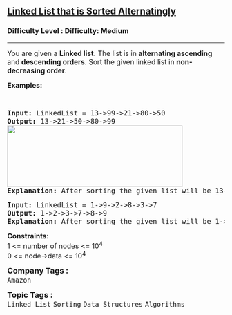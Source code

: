 <h2><a href="https://www.geeksforgeeks.org/problems/linked-list-that-is-sorted-alternatingly/1?page=4&category=Linked%20List&status=unsolved&sortBy=accuracy">Linked List that is Sorted Alternatingly</a></h2><h3>Difficulty Level : Difficulty: Medium</h3><hr><div class="problems_problem_content__Xm_eO"><p><span style="font-size: 12pt;">You are given a <strong>Linked list</strong><strong>.</strong> The list is in <strong>alternating ascending</strong> and <strong>descending orders</strong>. Sort&nbsp;the given linked list in <strong>non-decreasing order</strong>.</span></p>
<p><span style="font-size: 12pt;"><strong>Examples:</strong></span></p>
<p>&nbsp;</p>
<pre><span style="font-size: 12pt;"><strong>Input: </strong>LinkedList = 13-&gt;99-&gt;21-&gt;80-&gt;50
<strong>Output: </strong>13-&gt;21-&gt;50-&gt;80-&gt;99<br><img src="https://media.geeksforgeeks.org/img-practice/prod/addEditProblem/700572/Web/Other/blobid1_1724073782.png" width="406" height="142"><br><strong>Explanation: </strong>After sorting the given list will be 13-&gt;21-&gt;50-&gt;80-&gt;99.</span></pre>
<pre><span style="font-size: 12pt;"><strong>Input: </strong>LinkedList = 1-&gt;9-&gt;2-&gt;8-&gt;3-&gt;7
<strong>Output: </strong>1-&gt;2-&gt;3-&gt;7-&gt;8-&gt;9<strong>
Explanation: </strong>After sorting the given list will be 1-&gt;2-&gt;3-&gt;7-&gt;8-&gt;9.</span>
</pre>
<p><span style="font-size: 12pt;"><strong>Constraints:</strong><br>1 &lt;= number of nodes &lt;= 10<sup>4</sup><br>0 &lt;= node-&gt;data &lt;= 10<sup>4</sup></span></p></div><p><span style=font-size:18px><strong>Company Tags : </strong><br><code>Amazon</code>&nbsp;<br><p><span style=font-size:18px><strong>Topic Tags : </strong><br><code>Linked List</code>&nbsp;<code>Sorting</code>&nbsp;<code>Data Structures</code>&nbsp;<code>Algorithms</code>&nbsp;